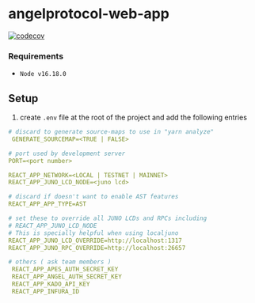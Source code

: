 # angelprotocol-web-app
[![codecov](https://codecov.io/gh/AngelProtocolFinance/angelprotocol-web-app/branch/master/graph/badge.svg?token=9KS3RZZHJF)](https://codecov.io/gh/AngelProtocolFinance/angelprotocol-web-app)

### Requirements

- `Node v16.18.0`

## Setup
1. create `.env` file at the root of the project and add the following entries

```yaml
# discard to generate source-maps to use in "yarn analyze"
 GENERATE_SOURCEMAP=<TRUE | FALSE>

# port used by development server
PORT=<port number>

REACT_APP_NETWORK=<LOCAL | TESTNET | MAINNET>
REACT_APP_JUNO_LCD_NODE=<juno lcd>

# discard if doesn't want to enable AST features
REACT_APP_APP_TYPE=AST

# set these to override all JUNO LCDs and RPCs including 
# REACT_APP_JUNO_LCD_NODE
# This is specially helpful when using localjuno
REACT_APP_JUNO_LCD_OVERRIDE=http://localhost:1317
REACT_APP_JUNO_RPC_OVERRIDE=http://localhost:26657

# others ( ask team members )
 REACT_APP_APES_AUTH_SECRET_KEY
 REACT_APP_ANGEL_AUTH_SECRET_KEY
 REACT_APP_KADO_API_KEY
 REACT_APP_INFURA_ID

```
